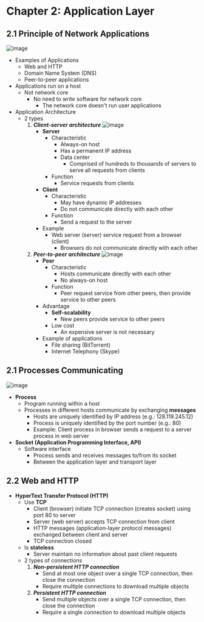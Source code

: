 # Chapter 2: Application Layer
## 2.1 Principle of Network Applications

![image](https://github.com/wtxd1234/Computer-Networks/assets/41671135/d1f5cd92-9de8-4cfb-a22f-5275fe4e9468)

- Examples of Applications
  - Web and HTTP
  - Domain Name System (DNS)
  - Peer-to-peer applications
- Applications run on a host
  - Not network core
    - No need to write software for network core
      - The network core doesn't run user applications
- Application Architecture
  - 2 types
    1. ___Client-server architecture___
![image](https://github.com/wtxd1234/Computer-Networks/assets/41671135/83600b26-3a3a-441d-b43c-02ddb5b836eb)
       - __Server__
         - Characteristic
           - Always-on host
           - Has a permanent IP address
           - Data center
             - Comprised of hundreds to thousands of servers to serve all requests from clients
         - Function
           - Service requests from clients
       - __Client__
         - Characteristic
           - May have dynamic IP addresses
           - Do not communicate directly with each other
         - Function
           - Send a request to the server
       - Example
         - Web server (server) service request from a browser (client)
           - Browsers do not communicate directly with each other
    2. ___Peer-to-peer architecture___
![image](https://github.com/wtxd1234/Computer-Networks/assets/41671135/544655db-3052-4e43-981f-8db6a21c9f31)
       - __Peer__
         - Characteristic
           - Hosts communicate directly with each other
           - No always-on host
         - Function
           - Peer request service from other peers, then provide service to other peers
       - Advantage
         - __Self-scalability__
           - New peers provide service to other peers
         - Low cost
           - An expensive server is not necessary
       - Example of applications
         - File sharing (BitTorrent)
         - Internet Telephony (Skype)

## 2.1 Processes Communicating

![image](https://github.com/wtxd1234/Computer-Networks/assets/41671135/19835f54-e893-4457-afc9-4f32bc2a04d8)

- __Process__
  - Program running within a host
  - Processes in different hosts communicate by exchanging __messages__
    - Hosts are uniquely identified by IP address (e.g.: 128.119.245.12)
    - Process is uniquely identified by the port number (e.g.: 80)
    - Example: Client process in browser sends a request to a server process in web server
- __Socket (Application Programming Interface, API)__
  - Software interface
    - Process sends and receives messages to/from its socket
    - Between the application layer and transport layer

## 2.2 Web and HTTP
- __HyperText Transfer Protocol (HTTP)__
  - Use __TCP__
    - Client (browser) initiate TCP connection (creates socket) using port 80 to server
    - Server (web server) accepts TCP connection from client
    - HTTP messages (application-layer protocol messages) exchanged between client and server
    - TCP connection closed
  - Is __stateless__
    - Server maintain no information about past client requests
  - 2 types of connections
    1. ___Non-persistent HTTP connection___
       - Send at most one object over a single TCP connection, then close the connection
       - Require multiple connections to download multiple objects
    2. ___Persistent HTTP connection___
       - Send multiple objects over a single TCP connection, then close the connection
       - Require a single connection to download multiple objects
